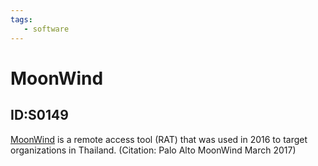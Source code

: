 ```yaml
---
tags:
   - software
---
```

# MoonWind
## ID:S0149
[MoonWind](software/S0149) is a remote access tool (RAT) that was used in 2016 to target organizations in Thailand. (Citation: Palo Alto MoonWind March 2017)

